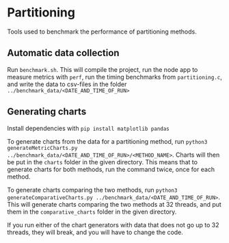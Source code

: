 # Partitioning

Tools used to benchmark the performance of partitioning methods.

## Automatic data collection

Run `benchmark.sh`. This will compile the project, run the node app to measure metrics with `perf`, run the timing benchmarks from `partitioning.c`, and write the data to csv-files in the folder `../benchmark_data/<DATE_AND_TIME_OF_RUN>`

## Generating charts

Install dependencies with `pip install matplotlib pandas`

To generate charts from the data for a partitioning method, run `python3 generateMetricCharts.py ../benchmark_data/<DATE_AND_TIME_OF_RUN>/<METHOD_NAME>`. Charts will then be put in the `charts` folder in the given directory. This means that to generate charts for both methods, run the command twice, once for each method.

To generate charts comparing the two methods, run `python3 generateComparativeCharts.py ../benchmark_data/<DATE_AND_TIME_OF_RUN>`. This will generate charts comparing the two methods at 32 threads, and put them in the `comparative_charts` folder in the given directory.

If you run either of the chart generators with data that does not go up to 32 threads, they will break, and you will have to change the code.
